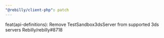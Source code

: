 ```yaml
---
"@rebilly/client-php": patch
---
```


feat(api-definitions): Remove TestSandbox3dsServer from supported 3ds servers Rebilly/rebilly#8718
